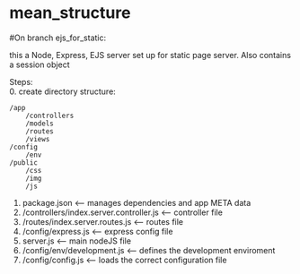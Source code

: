 # mean_structure

#On branch ejs_for_static:


this a Node, Express, EJS server set up for static page server.
Also contains a session object

Steps:<br />
0. create directory structure:

    /app
        /controllers
        /models
        /routes
        /views
    /config
        /env
    /public
        /css
        /img
        /js

1. package.json                             <-- manages dependencies and app META data
2. /controllers/index.server.controller.js  <-- controller file
3. /routes/index.server.routes.js           <-- routes file
4. /config/express.js                       <-- express config file
5. server.js                                <-- main nodeJS file
6. /config/env/development.js               <-- defines the development enviroment
7. /config/config.js                        <-- loads the correct configuration file
